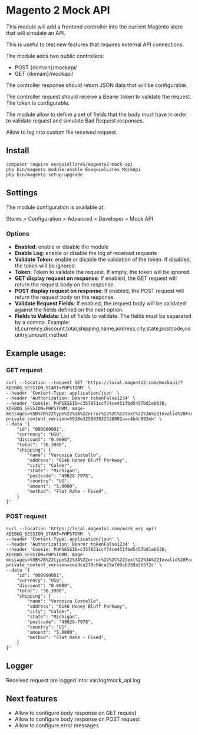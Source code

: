 # Magento 2 Mock API

This module will add a frontend controller into the current Magento store that will simulate an API.

This is useful to test new features that requires external API connections.

The module adds two public controllers:

* POST {domain}/mockapi/
* GET {domain}/mockapi/

The controller response should return JSON data that will be configurable.

The controller request should receive a Bearer token to validate the request. The token is configurable.

The module allow to define a set of fields that the body must have in order to validate request and simulate Bad Request responses.

Allow to log into custom file received request.

## Install

```
composer require exequiellares/magento2-mock-api
php bin/magento module:enable ExequielLares_MockApi
php bin/magento setup:upgrade
```

## Settings

The module configuration is available at:

Stores > Configuration > Advanced > Developer > Mock API

### Options

* **Enabled**: enable or disable the module
* **Enable Log**: enable or disable the log of received requests
* **Validate Token**: enable or disable the validation of the token. If disabled, the token will be ignored.
* **Token**: Token to validate the request. If empty, the token will be ignored.
* **GET display request on response**: If enabled, the GET request will return the request body on the response.
* **POST display request on response**: If enabled, the POST request will return the request body on the response.
* **Validate Request Fields**: If enabled, the request body will be validated against the fields defined on the next option.
* **Fields to Validate**: List of fields to validate. The fields must be separated by a comma. Example: id,currency,discount,total,shipping,name,address,city,state,postcode,country,amount,method

## Example usage:

### GET request

```
curl --location --request GET 'https://local.magento2.com/mockapi/?XDEBUG_SESSION_START=PHPSTORM' \
--header 'Content-Type: application/json' \
--header 'Authorization: Bearer tokenFalso1234' \
--header 'Cookie: PHPSESSID=c357851ccf74ce451fbd5457b81eb636; XDEBUG_SESSION=PHPSTORM; mage-messages=%5B%7B%22type%22%3A%22error%22%2C%22text%22%3A%22Invalid%20Form%20Key.%20Please%20refresh%20the%20page.%22%7D%2C%7B%22type%22%3A%22error%22%2C%22text%22%3A%22Invalid%20Form%20Key.%20Please%20refresh%20the%20page.%22%7D%2C%7B%22type%22%3A%22error%22%2C%22text%22%3A%22Invalid%20Form%20Key.%20Please%20refresh%20the%20page.%22%7D%2C%7B%22type%22%3A%22error%22%2C%22text%22%3A%22Invalid%20Form%20Key.%20Please%20refresh%20the%20page.%22%7D%5D; private_content_version=5918e325802932538802aac4b4c892eb' \
--data '{
    "id": "000000001",
    "currency": "USD",
    "discount": "0.0000",
    "total": "36.3900",
    "shipping": {
        "name": "Veronica Costello",
        "address": "6146 Honey Bluff Parkway",
        "city": "Calder",
        "state": "Michigan",
        "postcode": "49628-7978",
        "country": "US",
        "amount": "5.0000",
        "method": "Flat Rate - Fixed",
    }
}'
```

### POST request

```
curl --location 'https://local.magento2.com/mock_erp_api?XDEBUG_SESSION_START=PHPSTORM' \
--header 'Content-Type: application/json' \
--header 'Authorization: Bearer tokenFalso1234' \
--header 'Cookie: PHPSESSID=c357851ccf74ce451fbd5457b81eb636; XDEBUG_SESSION=PHPSTORM; mage-messages=%5B%7B%22type%22%3A%22error%22%2C%22text%22%3A%22Invalid%20Form%20Key.%20Please%20refresh%20the%20page.%22%7D%2C%7B%22type%22%3A%22error%22%2C%22text%22%3A%22Invalid%20Form%20Key.%20Please%20refresh%20the%20page.%22%7D%2C%7B%22type%22%3A%22error%22%2C%22text%22%3A%22Invalid%20Form%20Key.%20Please%20refresh%20the%20page.%22%7D%2C%7B%22type%22%3A%22error%22%2C%22text%22%3A%22Invalid%20Form%20Key.%20Please%20refresh%20the%20page.%22%7D%5D; private_content_version=cea3ca278c04ca29a7d9ab339a2b572c' \
--data '{
    "id": "000000001",
    "currency": "USD",
    "discount": "0.0000",
    "total": "36.3900",
    "shipping": {
        "name": "Veronica Costello",
        "address": "6146 Honey Bluff Parkway",
        "city": "Calder",
        "state": "Michigan",
        "postcode": "49628-7978",
        "country": "US",
        "amount": "5.0000",
        "method": "Flat Rate - Fixed",
    }
}'
```

## Logger

Received request are logged into: var/log/mock_api.log

## Next features

* Allow to configure body response on GET request
* Allow to configure body response on POST request
* Allow to configure error messages
